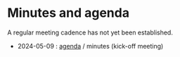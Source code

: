 # Minutes and agenda

A regular meeting cadence has not yet been established.

* 2024-05-09 : [agenda](2024-05-09/agenda.md) / minutes (kick-off meeting)
  